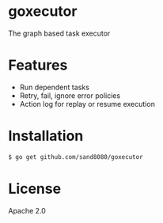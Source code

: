# goxecutor

The graph based task executor

# Features

- Run dependent tasks
- Retry, fail, ignore error policies
- Action log for replay or resume execution

# Installation

```bash
$ go get github.com/sand8080/goxecutor
```

# License

Apache 2.0